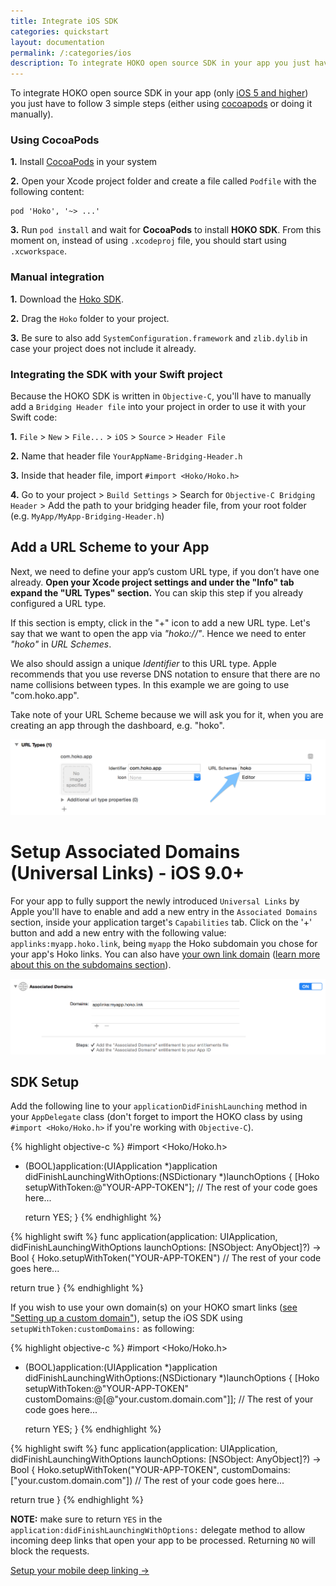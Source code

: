 ```yaml
---
title: Integrate iOS SDK
categories: quickstart
layout: documentation
permalink: /:categories/ios
description: To integrate HOKO open source SDK in your app you just have to follow 3 simple steps (either using cocoapods or doing it manually).
---
```


To integrate HOKO open source SDK in your app (only <u>iOS 5 and higher</u>) you just have to follow 3 simple steps (either using
[cocoapods][cocoapods] or doing it manually).

### Using CocoaPods

**1.** Install [CocoaPods][cocoapods] in your system

**2.** Open your Xcode project folder and create a file called `Podfile` with the following content:

<div class="highlight"><pre><code class="language-ruby" data-lang="ruby"><span class="n">pod</span> <span class="s1">'Hoko'</span><span class="p">,</span> <span class="s1">'~&gt; <span class="ios-version">...</span>'</span></code></pre></div>

**3.** Run `pod install` and wait for **CocoaPods** to install **HOKO SDK**. From this moment on, instead of using `.xcodeproj` file, you should start using `.xcworkspace`.

### Manual integration

**1.** Download the [Hoko SDK](https://github.com/hokolinks/hoko-ios/archive/master.zip).

**2.** Drag the `Hoko` folder to your project.

**3.** Be sure to also add `SystemConfiguration.framework` and `zlib.dylib` in case your project does not include it already.

### Integrating the SDK with your Swift project

Because the HOKO SDK is written in `Objective-C`, you'll have to manually add a `Bridging Header file` into your project in order to use it with your Swift code:

**1.** `File` > `New` > `File...` > `iOS` > `Source` > `Header File`

**2.** Name that header file `YourAppName-Bridging-Header.h`

**3.** Inside that header file, import `#import <Hoko/Hoko.h>`

**4.** Go to your project > `Build Settings` > Search for `Objective-C Bridging Header` > Add the path to your bridging header file, from your root folder (e.g. `MyApp/MyApp-Bridging-Header.h`)

## Add a URL Scheme to your App

Next, we need to define your app’s custom URL type, if you don’t have one already. **Open your Xcode project settings and under the "Info" tab expand the "URL Types" section.** You can skip this step if you already configured a URL type.

If this section is empty, click in the "+" icon to add a new URL type. Let's say that we want to open the app via *"hoko://"*. Hence we need to enter *"hoko"* in *URL Schemes*.

We also should assign a unique *Identifier* to this URL type. Apple recommends that you use reverse DNS notation to ensure that there are no name collisions between types. In this example we are going to use "com.hoko.app".

Take note of your URL Scheme because we will ask you for it, when you are creating an app through the dashboard, e.g. "hoko".


![URL Scheme](/assets/images/ios_url_schemes.png)

# Setup Associated Domains (Universal Links) - **iOS 9.0+**

For your app to fully support the newly introduced `Universal Links` by Apple you'll have to enable and add a new entry in the `Associated Domains` section, inside your application target's `Capabilities` tab. Click on the '+' button and add a new entry with the following value: `applinks:myapp.hoko.link`, being `myapp` the Hoko subdomain you chose for your app's Hoko links. You can also have <u>your own link domain</u> ([learn more about this on the subdomains section](http://support.hokolinks.com/why-do-i-need-a-subdomain/)).

![URL Scheme](/assets/images/associated-domains.png)

## SDK Setup

Add the following line to your `applicationDidFinishLaunching` method in your `AppDelegate` class (don't forget to import the HOKO class by using `#import <Hoko/Hoko.h>` if you're working with `Objective-C`).

{% highlight objective-c %}
#import <Hoko/Hoko.h>

- (BOOL)application:(UIApplication *)application
  didFinishLaunchingWithOptions:(NSDictionary *)launchOptions {
  [Hoko setupWithToken:@"YOUR-APP-TOKEN"];
  // The rest of your code goes here...

  return YES;
}
{% endhighlight %}

{% highlight swift %}
func application(application: UIApplication,
    didFinishLaunchingWithOptions launchOptions: [NSObject: AnyObject]?) -> Bool {
  Hoko.setupWithToken("YOUR-APP-TOKEN")
  // The rest of your code goes here...

  return true
}
{% endhighlight %}

If you wish to use your own domain(s) on your HOKO smart links (<a href="http://support.hokolinks.com/how-tp-setup-a-custom-domain/" target="_blank">see "Setting up a custom domain"</a>), setup the iOS SDK using `setupWithToken:customDomains:` as following:

{% highlight objective-c %}
#import <Hoko/Hoko.h>

- (BOOL)application:(UIApplication *)application
  didFinishLaunchingWithOptions:(NSDictionary *)launchOptions {
  [Hoko setupWithToken:@"YOUR-APP-TOKEN"
         customDomains:@[@"your.custom.domain.com"]];
  // The rest of your code goes here...

  return YES;
}
{% endhighlight %}

{% highlight swift %}
func application(application: UIApplication,
    didFinishLaunchingWithOptions launchOptions: [NSObject: AnyObject]?) -> Bool {
  Hoko.setupWithToken("YOUR-APP-TOKEN",
      customDomains: ["your.custom.domain.com"])
  // The rest of your code goes here...

  return true
}
{% endhighlight %}

**NOTE:** make sure to return `YES` in the `application:didFinishLaunchingWithOptions:` delegate method to allow incoming deep links that open your app to be processed. Returning `NO` will block the requests.

[cocoapods]: http://cocoapods.org/ "Cocoapods website"


<a href="http://support.hokolinks.com/ios/ios-deeplinking/" class="btn-next">Setup your mobile deep linking &#8594;</a>
